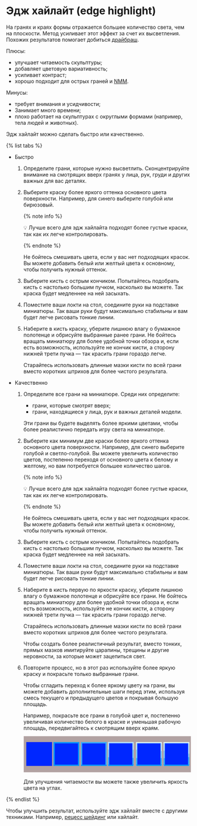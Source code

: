 # Эдж хайлайт (edge highlight)

На гранях и краях формы отражается большее количество света, чем на плоскости. Метод усиливает этот эффект за счет их высветления. Похожих результатов помогает добиться [драйбраш](drybrush.md).

Плюсы:

- улучшает читаемость скульптуры;
- добавляет цветовую вариативность;
- усиливает контраст;
- хорошо подходит для острых граней и [NMM](non-metalic-metal.md).

Минусы:

- требует внимания и усидчивости;
- Занимает много времени;
- плохо работает на скульптурах с округлыми формами (например, тела людей и животных).

Эдж хайлайт можно сделать быстро или качественно. 

{% list tabs %}

- Быстро

    1. Определите грани, которые нужно высветлить. Сконцентрируйте внимание на смотрящих вверх гранях у лица, рук, груди и других важных для вас деталях.
    2. Выберите краску более яркого оттенка основного цвета поверхности. Например, для синего выберите голубой или бирюзовый.
        
        {% note info %}

        💡 Лучше всего для эдж хайлайта подходят более густые краски, так как их легче контролировать.
        
        {% endnote %}
        
        Не бойтесь смешивать цвета, если у вас нет подходящих красок. Вы можете добавить белый или желтый цвета к основному, чтобы получить нужный оттенок.
        
    3. Выберите кисть с острым кончиком. Попытайтесь подобрать кисть с настолько большим пучком, насколько вы можете. Так краска будет медленнее на ней засыхать.
    4. Поместите ваши локти на стол, соедините руки на подставке миниатюры. Так ваши руки будут максимально стабильны и вам будет легче рисовать тонкие линии.
    5. Наберите в кисть краску, уберите лишнюю влагу о бумажное полотенце и обрисуйте выбранные ранее грани. Не бойтесь вращать миниатюру для более удобной точки обзора и, если есть возможность, используйте не кончик кисти, а сторону нижней трети пучка — так красить грани гораздо легче.
        
        Старайтесь использовать длинные мазки кисти по всей грани вместо коротких штрихов для более чистого результата. 
        
- Качественно

    1. Определите все грани на миниатюре. Среди них определите:
        - грани, которые смотрят вверх;
        - грани, находящиеся у лица, рук и важных деталей модели.
        
        Эти грани вы будете выделять более яркими цветами, чтобы более реалистично передать игру света на миниатюре.
        
    2. Выберите как минимум две краски более яркого оттенка основного цвета поверхности. Например, для синего выберите голубой и светло-голубой. Вы можете увеличить количество цветов, постепенно переходя от основного цвета к белому и желтому, но вам потребуется большее количество шагов.
        
        {% note info %}

        💡 Лучше всего для эдж хайлайта подходят более густые краски, так как их легче контролировать.
        
        {% endnote %}
        
        Не бойтесь смешивать цвета, если у вас нет подходящих красок. Вы можете добавить белый или желтый цвета к основному, чтобы получить нужный оттенок.
        
    3. Выберите кисть с острым кончиком. Попытайтесь подобрать кисть с настолько большим пучком, насколько вы можете. Так краска будет медленнее на ней засыхать.
    4. Поместите ваши локти на стол, соедините руки на подставке миниатюры. Так ваши руки будут максимально стабильны и вам будет легче рисовать тонкие линии.
    5. Наберите в кисть первую по яркости краску, уберите лишнюю влагу о бумажное полотенце и обрисуйте все грани. Не бойтесь вращать миниатюру для более удобной точки обзора и, если есть возможность, используйте не кончик кисти, а сторону нижней трети пучка — так красить грани гораздо легче.
        
        Старайтесь использовать длинные мазки кисти по всей грани вместо коротких штрихов для более чистого результата. 
        
        Чтобы создать более реалистичный результат, вместо тонких, прямых мазков имитируйте царапины, трещины и другие неровности, за которые может зацепиться свет.
        
    6. Повторите процесс, но в этот раз используйте более яркую краску и покрасьте только выбранные грани. 
        
        Чтобы сгладить переход к более яркому цвету на грани, вы можете добавить дополнительные шаги перед этим, используя смесь текущего и предыдущего цветов и покрывая большую площадь.
        
        Например, покрасьте все грани в голубой цвет и, постепенно увеличивая количество белого в краске и уменьшая рабочую площадь, передвигайтесь к смотрящим вверх краям. 
        
        ![edge-highlight](../_images/edge-highlight.png)
        
        Для улучшения читаемости вы можете также увеличить яркость цвета на углах.

{% endlist %}


        

Чтобы улучшить результат, используйте эдж хайлайт вместе с другими техниками. Например, [рецесс шейдинг](recess-shading.md) или хайлайт.